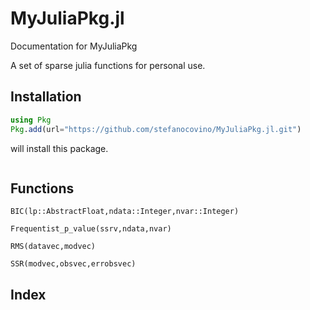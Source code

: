# MyJuliaPkg.jl

Documentation for MyJuliaPkg

A set of sparse julia functions for personal use.

## Installation

```julia
using Pkg
Pkg.add(url="https://github.com/stefanocovino/MyJuliaPkg.jl.git")
```

will install this package.


```@contents
```

## Functions

```@docs
BIC(lp::AbstractFloat,ndata::Integer,nvar::Integer)
```

```@docs
Frequentist_p_value(ssrv,ndata,nvar)
```


```@docs
RMS(datavec,modvec)
```

```@docs
SSR(modvec,obsvec,errobsvec)
```



## Index

```@index
```

